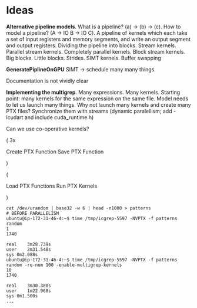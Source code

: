 # Ideas

**Alternative pipeline models**. What is a pipeline? (a) -> (b) -> (c). How to model a pipeline? (A -> IO B -> IO C). A pipeline of kernels which each take a set of input registers and memory segments, and write an output segment and output registers. Dividing the pipeline into blocks. Stream kernels. Parallel stream kernels. Completely parallel kernels. Block stream kernels. Big blocks. Little blocks. Strides. SIMT kernels. Buffer swapping

**GeneratePiplineOnGPU** SIMT -> schedule many many things.

Documentation is not vividly clear

**Implementing the multigrep**. Many expressions. Many kernels. Starting point: many kernels for the same expression on the same file. Model needs to let us launch many things. Why not launch many kernels and create many PTX files? Synchronize them with streams (dynamic paralellism; add -lcudart and include cuda_runtime.h)

Can we use co-operative kernels?

( 3x

Create PTX Function
Save PTX Function

)

(

Load PTX Functions
Run PTX Kernels

)

```
cat /dev/urandom | base32 -w 6 | head -n1000 > patterns
# BEFORE PARALLELISM
ubuntu@ip-172-31-46-4:~$ time /tmp/icgrep-5597 -NVPTX -f patterns random
1
1740

real	3m28.739s
user	2m31.548s
sys	0m2.088s
ubuntu@ip-172-31-46-4:~$ time /tmp/icgrep-5597 -NVPTX -f patterns random -re-num 100 -enable-multigrep-kernels
10
1740

real	3m30.380s
user	1m22.968s
sys	0m1.500s
...
```
